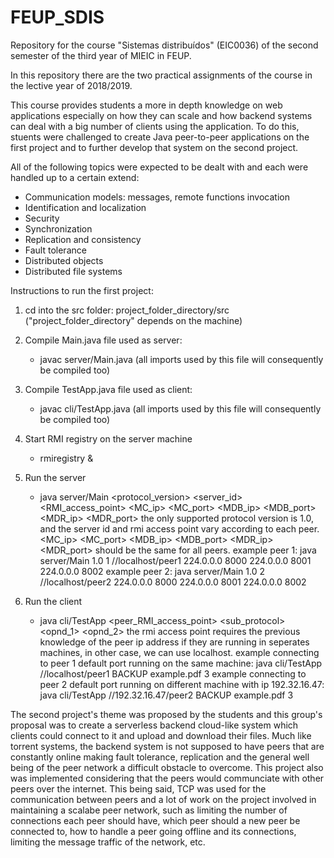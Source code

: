 # FEUP_SDIS

Repository for the course "Sistemas distribuídos" (EIC0036) of the second semester of the third year of MIEIC in FEUP.

In this repository there are the two practical assignments of the course in the lective year of 2018/2019.

This course provides students a more in depth knowledge on web applications especially on how they can scale and how backend systems can deal with a big number of clients using the application. To do this, stuents were challenged to create Java peer-to-peer applications on the first project and to further develop that system on the second project.

All of the following topics were expected to be dealt with and each were handled up to a certain extend:
* Communication models: messages, remote functions invocation
* Identification and localization
* Security
* Synchronization
* Replication and consistency
* Fault tolerance
* Distributed objects
* Distributed file systems

Instructions to run the first project:

1. cd into the src folder: project_folder_directory/src   ("project_folder_directory" depends on the machine)

2. Compile Main.java file used as server:
	- javac server/Main.java  (all imports used by this file will consequently be compiled too)

3. Compile TestApp.java file used as client:
	- javac cli/TestApp.java  (all imports used by this file will consequently be compiled too)
	
4. Start RMI registry on the server machine
	- rmiregistry &
	
4. Run the server
	- java server/Main <protocol_version> <server_id> <RMI_access_point> <MC_ip> <MC_port> <MDB_ip> <MDB_port> <MDR_ip> <MDR_port>
	the only supported protocol version is 1.0, and the server id and rmi access point vary according to each peer.
	<MC_ip> <MC_port> <MDB_ip> <MDB_port> <MDR_ip> <MDR_port> should be the same for all peers.
	example peer 1: java server/Main 1.0 1 //localhost/peer1 224.0.0.0 8000 224.0.0.0 8001 224.0.0.0 8002
	example peer 2: java server/Main 1.0 2 //localhost/peer2 224.0.0.0 8000 224.0.0.0 8001 224.0.0.0 8002
	
5. Run the client
	- java cli/TestApp <peer_RMI_access_point> <sub_protocol> <opnd_1> <opnd_2>
	the rmi access point requires the previous knowledge of the peer ip address if they are running in seperates machines, in other case, we can use localhost.
	example connecting to peer 1 default port running on the same machine: java cli/TestApp //localhost/peer1 BACKUP example.pdf 3
	example connecting to peer 2 default port running on different machine with ip 192.32.16.47: java cli/TestApp //192.32.16.47/peer2 BACKUP example.pdf 3
	
The second project's theme was proposed by the students and this group's proposal was to create a serverless backend cloud-like system which clients could connect to it and upload and download their files. Much like torrent systems, the backend system is not supposed to have peers that are constantly online making fault tolerance, replication and the general well being of the peer network a difficult obstacle to overcome. This project also was implemented considering that the peers would communciate with other peers over the internet. This being said, TCP was used for the communication between peers and a lot of work on the project involved in maintaining a scalabe peer network, such as limiting the number of connections each peer should have, which peer should a new peer be connected to, how to handle a peer going offline and its connections, limiting the message traffic of the network, etc.
